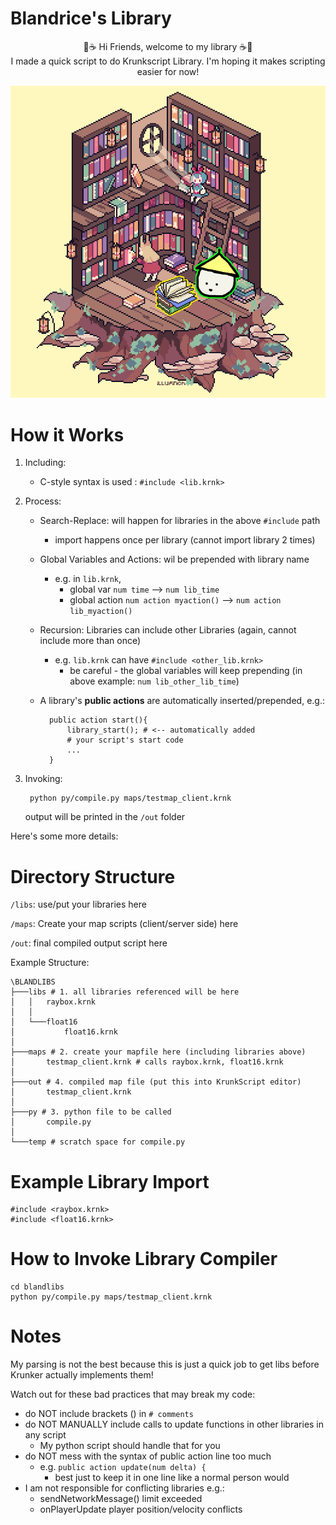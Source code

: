 # Blandrice's Library

<center>📖☕ Hi Friends, welcome to my library ☕📖</center>

<center>I made a quick script to do Krunkscript Library. I'm hoping it makes scripting easier for now!</center>

<p align="center">
  <img src="docs/blandlib.png" />
</p>

# How it Works
1. Including: 
    - C-style syntax is used : `#include <lib.krnk>`
2. Process: 
    - Search-Replace: will happen for libraries in the above `#include` path 
        - import happens once per library (cannot import library 2 times)
    - Global Variables and Actions: wil be prepended with library name
        - e.g. in `lib.krnk`, 
            - global var `num time` --> `num lib_time`
            - global action `num action myaction()` --> `num action lib_myaction()`
    - Recursion: Libraries can include other Libraries (again, cannot include more than once)
        - e.g. `lib.krnk` can have `#include <other_lib.krnk>`
            - be careful - the global variables will keep prepending (in above example: `num lib_other_lib_time`)

    - A library's **public actions** are automatically inserted/prepended, e.g.:
        
            public action start(){
                library_start(); # <-- automatically added 
                # your script's start code
                ...
            }
            
3. Invoking:
    
        python py/compile.py maps/testmap_client.krnk

    output will be printed in the `/out` folder

Here's some more details:


# Directory Structure
`/libs`: use/put your libraries here

`/maps`: Create your map scripts (client/server side) here

`/out`: final compiled output script here

Example Structure:

    \BLANDLIBS
    ├───libs # 1. all libraries referenced will be here
    │   │   raybox.krnk
    │   │
    │   └───float16
    │           float16.krnk
    │
    ├───maps # 2. create your mapfile here (including libraries above)
    │       testmap_client.krnk # calls raybox.krnk, float16.krnk
    │
    ├───out # 4. compiled map file (put this into KrunkScript editor)
    │       testmap_client.krnk
    │
    ├───py # 3. python file to be called
    │       compile.py
    │
    └───temp # scratch space for compile.py

# Example Library Import

    #include <raybox.krnk> 
    #include <float16.krnk>

# How to Invoke Library Compiler

    cd blandlibs
    python py/compile.py maps/testmap_client.krnk


# Notes
My parsing is not the best because this is just a quick job to get libs before Krunker actually implements them!

Watch out for these bad practices that may break my code:
- do NOT include brackets () in `# comments`
- do NOT MANUALLY include calls to update functions in other libraries in any script
    - My python script should handle that for you
- do NOT mess with the syntax of public action line too much
    - e.g. `public action update(num delta) {`
        - best just to keep it in one line like a normal person would
- I am not responsible for conflicting libraries e.g.:
    - sendNetworkMessage() limit exceeded
    - onPlayerUpdate player position/velocity conflicts